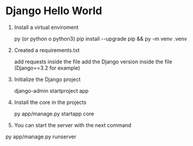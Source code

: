# Django Hello World

1. Install a virtual enviroment
    
    py (or python o python3) pip install --upgrade pip && 
    py -m venv .venv
    
2. Created a requirements.txt

    add requests inside the file
    add the Django version inside the file (Django==3.2 for example)
    
3. Initialize the Django project

    django-admin startproject app
    
4. Install the core in the projects

    py app/manage.py startapp core
    
 5. You can start the server with the next command
 
  py app/manage.py runserver

